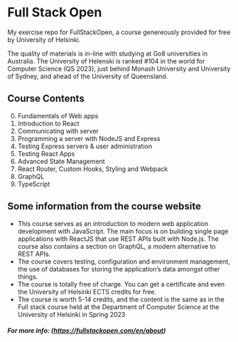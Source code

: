 # Full Stack Open
My exercise repo for FullStackOpen, a course genereously provided for free by University of Helsinki.

The quality of materials is in-line with studying at Go8 universities in Australia. The University of Helenski is ranked #104 in the world for Computer Science (QS 2023),  just behind Monash University and University of Sydney, and ahead of the University of Queensland.


## Course Contents
0. Fundamentals of Web apps
1. Introduction to React
2. Communicating with server
3. Programming a server with NodeJS and Express
4. Testing Express servers & user administration
5. Testing React Apps
6. Advanced State Management
7.  React Router, Custom Hooks, Styling and Webpack
8. GraphQL
9. TypeScript



## Some information from the course website
- This course serves as an introduction to modern web application development with JavaScript. The main focus is on building single page applications with ReactJS that use REST APIs built with Node.js. The course also contains a section on GraphQL, a modern alternative to REST APIs.
- The course covers testing, configuration and environment management, the use of databases for storing the application’s data amongst other things.
- The course is totally free of charge. You can get a certificate and even the University of Helsinki ECTS credits for free.
- The course is worth 5-14 credits, and the content is the same as in the Full stack course held at the Department of Computer Science at the University of Helsinki in Spring 2023

##### For more info: (https://fullstackopen.com/en/about)